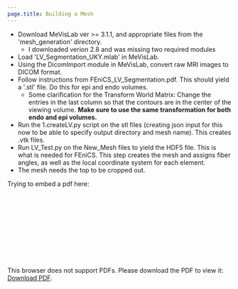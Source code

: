 ```yaml
---
page.title: Building a Mesh
---
```


* Download MeVisLab ver >= 3.1.1, and appropriate files from the 'mesh_generation' directory.
  * I downloaded verion 2.8 and was missing two required modules
* Load 'LV_Segmentation_UKY.mlab' in MeVisLab.
* Using the DicomImport module in MeVisLab, convert raw MRI images to DICOM format.
* Follow instructions from FEniCS_LV_Segmentation.pdf. This should yield a '.stl' file. Do this for epi and endo volumes.
    * Some clarification for the Transform World Matrix: Change the entries in the last column so that the contours are in the center of the viewing volume. **Make sure to use the same transformation for both endo and epi volumes.**  
* Run the 1.createLV.py script on the stl files (creating json input for this now to be able to specify output directory and mesh name). This creates .vtk files.
* Run LV_Test.py on the New_Mesh files to yield the HDF5 file. This is what is needed for FEniCS. This step creates the mesh and assigns fiber angles, as well as the local coordinate system for each element.
* The mesh needs the top to be cropped out.

Trying to embed a pdf here:  

<object data="https://github.com/mmoth-kurtis/MMotH-Fenics-UK/blob/master/mesh_generation/FEniCS_LV_segmentation.pdf?raw=true" type="application/pdf" width="700px" height="700px">
    <embed src="https://github.com/mmoth-kurtis/MMotH-Fenics-UK/blob/master/mesh_generation/FEniCS_LV_segmentation.pdf?raw=true">
        <p>This browser does not support PDFs. Please download the PDF to view it: <a href="https://github.com/mmoth-kurtis/MMotH-Fenics-UK/tree/master/mesh_generation/FEniCS_LV_segmentation.pdf?raw=true">Download PDF</a>.</p>
    </embed>
</object>
